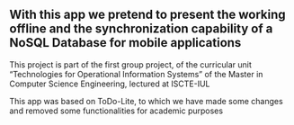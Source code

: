 ## With this app we pretend to present the working offline and the synchronization capability of a NoSQL Database for mobile applications

This project is part of the first group project, of the curricular unit “Technologies for Operational Information Systems” of the Master in Computer Science Engineering, lectured at ISCTE-IUL

This app was based on ToDo-Lite, to which we have made some changes and removed some functionalities for academic purposes
